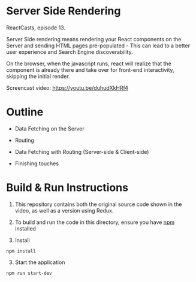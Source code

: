 # Server Side Rendering

ReactCasts, episode 13.

Server Side rendering means rendering your React components on the Server and sending HTML pages pre-populated - This can lead to a better user experience and Search Engine discoverability.

On the browser, when the javascript runs, react will realize that the component is already there and take over for front-end interactivity, skipping the initial render.


Screencast video:
https://youtu.be/duhudXkHRf4

# Outline

- Data Fetching on the Server

- Routing

- Data Fetching with Routing (Server-side & Client-side)

- Finishing touches



# Build & Run Instructions

1. This repository contains both the original source code shown in the video, as well as a version using Redux.

1. To build and run the code in this directory, ensure you have [npm](https://www.npmjs.com) installed

2. Install
```
npm install
```

3. Start the application
```
npm run start-dev
```
